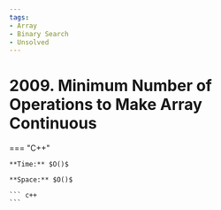 ```yaml
---
tags:
- Array
- Binary Search
- Unsolved
---
```



# 2009. Minimum Number of Operations to Make Array Continuous

=== "C++"

    **Time:** $O()$

    **Space:** $O()$

    ``` c++
    ```